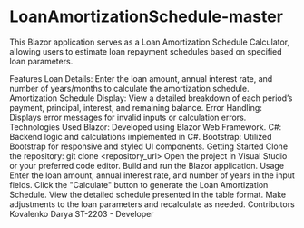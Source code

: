 # LoanAmortizationSchedule-master
This Blazor application serves as a Loan Amortization Schedule Calculator, allowing users to estimate loan repayment schedules based on specified loan parameters.

Features
Loan Details: Enter the loan amount, annual interest rate, and number of years/months to calculate the amortization schedule.
Amortization Schedule Display: View a detailed breakdown of each period’s payment, principal, interest, and remaining balance.
Error Handling: Displays error messages for invalid inputs or calculation errors.
Technologies Used
Blazor: Developed using Blazor Web Framework.
C#: Backend logic and calculations implemented in C#.
Bootstrap: Utilized Bootstrap for responsive and styled UI components.
Getting Started
Clone the repository: git clone <repository_url>
Open the project in Visual Studio or your preferred code editor.
Build and run the Blazor application.
Usage
Enter the loan amount, annual interest rate, and number of years in the input fields.
Click the "Calculate" button to generate the Loan Amortization Schedule.
View the detailed schedule presented in the table format.
Make adjustments to the loan parameters and recalculate as needed.
Contributors
Kovalenko Darya ST-2203 - Developer
